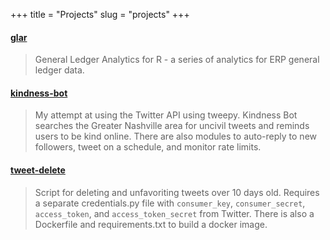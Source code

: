 +++
title = "Projects"
slug = "projects"
+++

#### [glar](https://github.com/jaredmo/glar)
> General Ledger Analytics for R - a series of analytics for ERP general ledger data.

#### [kindness-bot](https://github.com/jaredmo/kindness-bot)
> My attempt at using the Twitter API using tweepy. Kindness Bot searches the Greater Nashville area for uncivil tweets and reminds users to be kind online. There are also modules to auto-reply to new followers, tweet on a schedule, and monitor rate limits.

#### [tweet-delete](https://github.com/jaredmo/tweet-delete)
> Script for deleting and unfavoriting tweets over 10 days old. Requires a separate credentials.py file with `consumer_key`, `consumer_secret`, `access_token`, and `access_token_secret` from Twitter. There is also a Dockerfile and requirements.txt to build a docker image.
